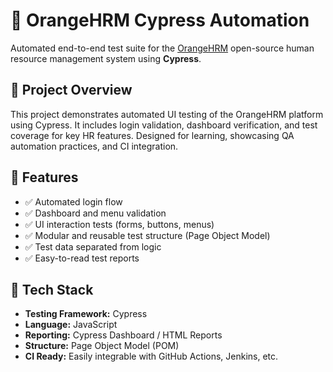# 🧪 OrangeHRM Cypress Automation

Automated end-to-end test suite for the [OrangeHRM](https://www.orangehrm.com/) open-source human resource management system using **Cypress**.

## 📌 Project Overview

This project demonstrates automated UI testing of the OrangeHRM platform using Cypress. It includes login validation, dashboard verification, and test coverage for key HR features. Designed for learning, showcasing QA automation practices, and CI integration.

## 🚀 Features

- ✅ Automated login flow
- ✅ Dashboard and menu validation
- ✅ UI interaction tests (forms, buttons, menus)
- ✅ Modular and reusable test structure (Page Object Model)
- ✅ Test data separated from logic
- ✅ Easy-to-read test reports

## 🔧 Tech Stack

- **Testing Framework:** Cypress
- **Language:** JavaScript
- **Reporting:** Cypress Dashboard / HTML Reports
- **Structure:** Page Object Model (POM)
- **CI Ready:** Easily integrable with GitHub Actions, Jenkins, etc.
